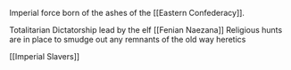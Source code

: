 Imperial force born of the ashes of the [[Eastern Confederacy]].

Totalitarian Dictatorship lead by the elf [[Fenian Naezana]]
Religious hunts are in place to smudge out any remnants of the old way heretics


[[Imperial Slavers]]
